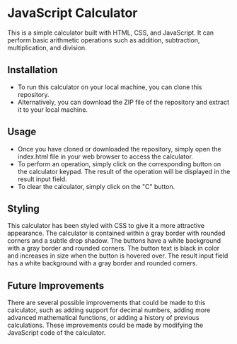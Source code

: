 # JavaScript Calculator
This is a simple calculator built with HTML, CSS, and JavaScript. It can perform basic arithmetic operations such as addition, subtraction, multiplication, and division.

## Installation
- To run this calculator on your local machine, you can clone this repository.
- Alternatively, you can download the ZIP file of the repository and extract it to your local machine.

## Usage
- Once you have cloned or downloaded the repository, simply open the index.html file in your web browser to access the calculator.
- To perform an operation, simply click on the corresponding button on the calculator keypad. The result of the operation will be displayed in the result input field.
- To clear the calculator, simply click on the "C" button.

## Styling
This calculator has been styled with CSS to give it a more attractive appearance. The calculator is contained within a gray border with rounded corners and a subtle drop shadow.
The buttons have a white background with a gray border and rounded corners. The button text is black in color and increases in size when the button is hovered over. The result input field has a white background with a gray border and rounded corners.

## Future Improvements
There are several possible improvements that could be made to this calculator, such as adding support for decimal numbers, adding more advanced mathematical functions, or adding a history of previous calculations. These improvements could be made by modifying the JavaScript code of the calculator.






